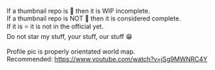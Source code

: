 If a thumbnail repo is 📌 then it is WIP incomplete.<BR />
If a thumbnail repo is NOT 📌 then it is considered complete.<BR />
If it is ⭐ it is not in the official yet.<BR />
Do not star my stuff, your stuff, our stuff 😁<BR />
<BR />
Profile pic is properly orientated world map.<BR />
Recommended: https://www.youtube.com/watch?v=jSg9MWNRC4Y

